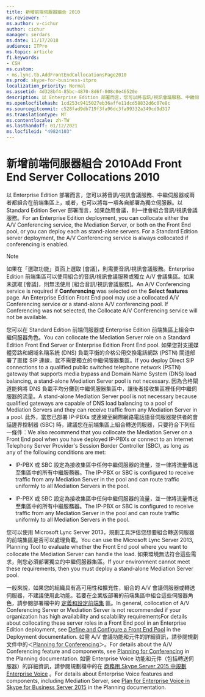 ```yaml
---
title: 新增前端伺服器組合 2010
ms.reviewer: ''
ms.author: v-cichur
author: cichur
manager: serdars
ms.date: 11/17/2018
audience: ITPro
ms.topic: article
f1.keywords:
- CSH
ms.custom:
- ms.lync.tb.AddFrontEndCollocationsPage2010
ms.prod: skype-for-business-itpro
localization_priority: Normal
ms.assetid: 4d328bf4-85bc-4870-8d6f-008c0e46520e
description: 以 Enterprise Edition 部署而言，您可以將音訊/視訊會議服務、中繼伺服器或兩者都組合在前端集區上，或者，也可以將每一項各自部署為獨立伺服器。以 Standard Edition Server 部署而言，如果啟用會議，則一律會組合音訊/視訊會議服務。
ms.openlocfilehash: 1cd253c9415027eb36affe11dcd58832d6c07e8c
ms.sourcegitcommit: c528fad9db719f3fa96dc3fa99332a349cd9d317
ms.translationtype: MT
ms.contentlocale: zh-TW
ms.lasthandoff: 01/12/2021
ms.locfileid: "49824103"
---
```

# <a name="add-front-end-server-collocations-2010"></a><span data-ttu-id="f6b7f-104">新增前端伺服器組合 2010</span><span class="sxs-lookup"><span data-stu-id="f6b7f-104">Add Front End Server Collocations 2010</span></span>

<span data-ttu-id="f6b7f-p102">以 Enterprise Edition 部署而言，您可以將音訊/視訊會議服務、中繼伺服器或兩者都組合在前端集區上，或者，也可以將每一項各自部署為獨立伺服器。以 Standard Edition Server 部署而言，如果啟用會議，則一律會組合音訊/視訊會議服務。</span><span class="sxs-lookup"><span data-stu-id="f6b7f-p102">For an Enterprise Edition deployment, you can collocate either the A/V Conferencing service, the Mediation Server, or both on the Front End pool, or you can deploy each as stand-alone servers. For a Standard Edition server deployment, the A/V Conferencing service is always collocated if conferencing is enabled.</span></span>

> [!NOTE]
> <span data-ttu-id="f6b7f-p103">如果在「選取功能」頁面上選取 [會議]，則需要音訊/視訊會議服務。Enterprise Edition 前端集區可以使用組合的音訊/視訊會議服務或獨立 A/V 會議集區。如果未選取 [會議]，則無法使用 [組合音訊/視訊會議服務]。</span><span class="sxs-lookup"><span data-stu-id="f6b7f-p103">An A/V Conferencing service is required if **Conferencing** was selected on the **Select features** page. An Enterprise Edition Front End pool may use a collocated A/V Conferencing service or a stand-alone A/V conferencing pool. If Conferencing was not selected, the Collocate A/V Conferencing service will not be available.</span></span>

<span data-ttu-id="f6b7f-110">您可以在 Standard Edition 前端伺服器或 Enterprise Edition 前端集區上組合中繼伺服器角色。</span><span class="sxs-lookup"><span data-stu-id="f6b7f-110">You can collocate the Mediation Server role on a Standard Edition Front End Server or Enterprise Edition Front End pool.</span></span> <span data-ttu-id="f6b7f-111">如果您對支援媒體旁路和網域名稱系統 (DNS) 負載平衡的合格公用交換電話網路 (PSTN) 閘道部署了直接 SIP 連線，就不需要獨立的中繼伺服器集區。</span><span class="sxs-lookup"><span data-stu-id="f6b7f-111">If you deploy Direct SIP connections to a qualified public switched telephone network (PSTN) gateway that supports media bypass and Domain Name System (DNS) load balancing, a stand-alone Mediation Server pool is not necessary.</span></span> <span data-ttu-id="f6b7f-112">因為合格閘道能夠將 DNS 負載平均分攤到中繼伺服器集區中，讓後者接收集區裡任何中繼伺服器的流量。</span><span class="sxs-lookup"><span data-stu-id="f6b7f-112">A stand-alone Mediation Server pool is not necessary because qualified gateways are capable of DNS load balancing to a pool of Mediation Servers and they can receive traffic from any Mediation Server in a pool.</span></span> <span data-ttu-id="f6b7f-113">此外，當您已部署 IP-PBXs 或連線至網際網路電話語音伺服器提供者的會話邊界控制器 (SBC) 時，建議您在前端集區上組合轉送伺服器，只要符合下列任一條件：</span><span class="sxs-lookup"><span data-stu-id="f6b7f-113">We also recommend that you collocate the Mediation Server on a Front End pool when you have deployed IP-PBXs or connect to an Internet Telephony Server Provider's Session Border Controller (SBC), as long as any of the following conditions are met:</span></span>

- <span data-ttu-id="f6b7f-114">IP-PBX 或 SBC 設定為接收集區中任何中繼伺服器的流量，並一律將流量傳送至集區中的所有中繼服務器。</span><span class="sxs-lookup"><span data-stu-id="f6b7f-114">The IP-PBX or SBC is configured to receive traffic from any Mediation Server in the pool and can route traffic uniformly to all Mediation Servers in the pool.</span></span>

- <span data-ttu-id="f6b7f-115">IP-PBX 或 SBC 設定為接收集區中任何中繼伺服器的流量，並一律將流量傳送至集區中的所有中繼服務器。</span><span class="sxs-lookup"><span data-stu-id="f6b7f-115">The IP-PBX or SBC is configured to receive traffic from any Mediation Server in the pool and can route traffic uniformly to all Mediation Servers in the pool.</span></span>

<span data-ttu-id="f6b7f-116">您可以使用 Microsoft Lync Server 2013，規劃工具評估您想要組合轉送伺服器的前端集區是否可以處理負載。</span><span class="sxs-lookup"><span data-stu-id="f6b7f-116">You can use the Microsoft Lync Server 2013, Planning Tool to evaluate whether the Front End pool where you want to collocate the Mediation Server can handle the load.</span></span> <span data-ttu-id="f6b7f-117">如果環境無法符合這些需求，則您必須部署獨立的中繼伺服器集區。</span><span class="sxs-lookup"><span data-stu-id="f6b7f-117">If your environment cannot meet these requirements, then you must deploy a stand-alone Mediation Server pool.</span></span>

<span data-ttu-id="f6b7f-118">一般來說，如果您的組織具有高可用性和擴充性，組合的 A/V 會議伺服器或轉送伺服器，不建議使用此功能。若要在企業版部署的前端集區中組合這些伺服器角色，請參閱部署檔中的 [定義和設定前端集](https://technet.microsoft.com/library/713fc263-23dd-414a-b001-82932e4fe966.aspx) 區。</span><span class="sxs-lookup"><span data-stu-id="f6b7f-118">In general, collocation of A/V Conferencing Server or Mediation Server is not recommended if your organization has high availability and scalability requirementsFor details about collocating these server roles in a Front End pool in an Enterprise Edition deployment, see [Define and Configure a Front End Pool](https://technet.microsoft.com/library/713fc263-23dd-414a-b001-82932e4fe966.aspx) in the Deployment documentation.</span></span> <span data-ttu-id="f6b7f-119">如需 A/V 會議功能和元件的詳細資訊，請參閱規劃文件中的＜[Planning for Conferencing](https://technet.microsoft.com/library/983a272a-e1b3-4d70-8f84-836b092fe526.aspx)＞。</span><span class="sxs-lookup"><span data-stu-id="f6b7f-119">For details about the A/V Conferencing feature and components, see [Planning for Conferencing](https://technet.microsoft.com/library/983a272a-e1b3-4d70-8f84-836b092fe526.aspx) in the Planning documentation.</span></span> <span data-ttu-id="f6b7f-120">如需 Enterprise Voice 功能和元件（包括轉送伺服器）的詳細資訊，請參閱規劃檔中的在 [商務用 Skype Server 2015 中規劃 Enterprise Voice](../../plan-your-deployment/enterprise-voice-solution/enterprise-voice.md) 。</span><span class="sxs-lookup"><span data-stu-id="f6b7f-120">For details about Enterprise Voice features and components, including Mediation Server, see [Plan for Enterprise Voice in Skype for Business Server 2015](../../plan-your-deployment/enterprise-voice-solution/enterprise-voice.md) in the Planning documentation.</span></span>


